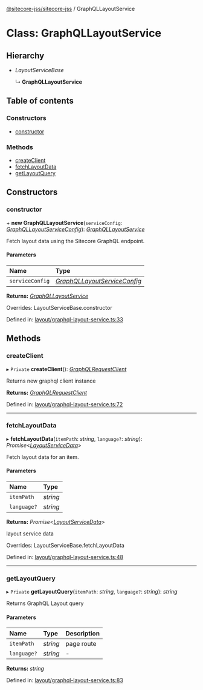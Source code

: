 [@sitecore-jss/sitecore-jss](../README.md) / GraphQLLayoutService

# Class: GraphQLLayoutService

## Hierarchy

- *LayoutServiceBase*

  ↳ **GraphQLLayoutService**

## Table of contents

### Constructors

- [constructor](graphqllayoutservice.md#constructor)

### Methods

- [createClient](graphqllayoutservice.md#createclient)
- [fetchLayoutData](graphqllayoutservice.md#fetchlayoutdata)
- [getLayoutQuery](graphqllayoutservice.md#getlayoutquery)

## Constructors

### constructor

\+ **new GraphQLLayoutService**(`serviceConfig`: [*GraphQLLayoutServiceConfig*](../README.md#graphqllayoutserviceconfig)): [*GraphQLLayoutService*](graphqllayoutservice.md)

Fetch layout data using the Sitecore GraphQL endpoint.

#### Parameters

| Name | Type |
| :------ | :------ |
| `serviceConfig` | [*GraphQLLayoutServiceConfig*](../README.md#graphqllayoutserviceconfig) |

**Returns:** [*GraphQLLayoutService*](graphqllayoutservice.md)

Overrides: LayoutServiceBase.constructor

Defined in: [layout/graphql-layout-service.ts:33](https://github.com/Sitecore/jss/blob/cea3ba4f/packages/sitecore-jss/src/layout/graphql-layout-service.ts#L33)

## Methods

### createClient

▸ `Private` **createClient**(): [*GraphQLRequestClient*](graphqlrequestclient.md)

Returns new graphql client instance

**Returns:** [*GraphQLRequestClient*](graphqlrequestclient.md)

Defined in: [layout/graphql-layout-service.ts:72](https://github.com/Sitecore/jss/blob/cea3ba4f/packages/sitecore-jss/src/layout/graphql-layout-service.ts#L72)

___

### fetchLayoutData

▸ **fetchLayoutData**(`itemPath`: *string*, `language?`: *string*): *Promise*<[*LayoutServiceData*](../interfaces/layoutservicedata.md)\>

Fetch layout data for an item.

#### Parameters

| Name | Type |
| :------ | :------ |
| `itemPath` | *string* |
| `language?` | *string* |

**Returns:** *Promise*<[*LayoutServiceData*](../interfaces/layoutservicedata.md)\>

layout service data

Overrides: LayoutServiceBase.fetchLayoutData

Defined in: [layout/graphql-layout-service.ts:48](https://github.com/Sitecore/jss/blob/cea3ba4f/packages/sitecore-jss/src/layout/graphql-layout-service.ts#L48)

___

### getLayoutQuery

▸ `Private` **getLayoutQuery**(`itemPath`: *string*, `language?`: *string*): *string*

Returns GraphQL Layout query

#### Parameters

| Name | Type | Description |
| :------ | :------ | :------ |
| `itemPath` | *string* | page route |
| `language?` | *string* | - |

**Returns:** *string*

Defined in: [layout/graphql-layout-service.ts:83](https://github.com/Sitecore/jss/blob/cea3ba4f/packages/sitecore-jss/src/layout/graphql-layout-service.ts#L83)
